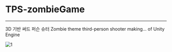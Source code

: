 # TPS-zombieGame
---

3D 기반 써드 퍼슨 슈터
Zombie theme third-person shooter
making... of Unity Engine

![1](https://user-images.githubusercontent.com/66055665/229507041-294298fc-bcc9-48b4-a484-f08e93ce2b0a.png)
